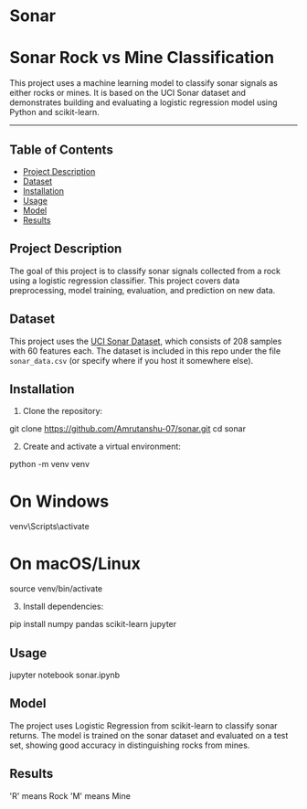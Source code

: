 # Sonar
# Sonar Rock vs Mine Classification

This project uses a machine learning model to classify sonar signals as either rocks or mines. It is based on the UCI Sonar dataset and demonstrates building and evaluating a logistic regression model using Python and scikit-learn.

---

## Table of Contents
- [Project Description](#project-description)
- [Dataset](#dataset)
- [Installation](#installation)
- [Usage](#usage)
- [Model](#model)
- [Results](#results)

## Project Description

The goal of this project is to classify sonar signals collected from a rock using a logistic regression classifier. This project covers data preprocessing, model training, evaluation, and prediction on new data.

## Dataset

This project uses the [UCI Sonar Dataset](https://archive.ics.uci.edu/ml/datasets/sonar), which consists of 208 samples with 60 features each. The dataset is included in this repo under the file `sonar_data.csv` (or specify where if you host it somewhere else).

## Installation

1. Clone the repository:
   
git clone https://github.com/Amrutanshu-07/sonar.git
cd sonar

2.  Create and activate a virtual environment:

python -m venv venv
# On Windows
venv\Scripts\activate
# On macOS/Linux
source venv/bin/activate

3. Install dependencies:
   
pip install numpy pandas scikit-learn jupyter


## Usage
jupyter notebook sonar.ipynb

## Model
The project uses Logistic Regression from scikit-learn to classify sonar returns. The model is trained on the sonar dataset and evaluated on a test set, showing good accuracy in distinguishing rocks from mines.

## Results
'R' means Rock
'M' means Mine


